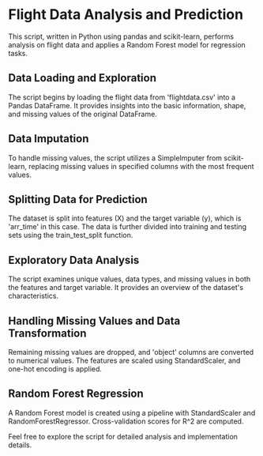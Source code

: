 # Flight Data Analysis and Prediction

This script, written in Python using pandas and scikit-learn, performs analysis on flight data and applies a Random Forest model for regression tasks.

## Data Loading and Exploration

The script begins by loading the flight data from 'flightdata.csv' into a Pandas DataFrame. It provides insights into the basic information, shape, and missing values of the original DataFrame.

## Data Imputation

To handle missing values, the script utilizes a SimpleImputer from scikit-learn, replacing missing values in specified columns with the most frequent values.

## Splitting Data for Prediction

The dataset is split into features (X) and the target variable (y), which is 'arr_time' in this case. The data is further divided into training and testing sets using the train_test_split function.

## Exploratory Data Analysis

The script examines unique values, data types, and missing values in both the features and target variable. It provides an overview of the dataset's characteristics.

## Handling Missing Values and Data Transformation

Remaining missing values are dropped, and 'object' columns are converted to numerical values. The features are scaled using StandardScaler, and one-hot encoding is applied.

## Random Forest Regression

A Random Forest model is created using a pipeline with StandardScaler and RandomForestRegressor. Cross-validation scores for R^2 are computed.

Feel free to explore the script for detailed analysis and implementation details.
